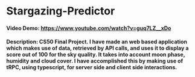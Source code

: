 # Stargazing-Predictor

#### Video Demo: https://www.youtube.com/watch?v=guq7LZ__xDo

#### Description: CS50 Final Project. I have made an web based application which makes use of data, retrieved by API calls, and uses it to display a score out of 100 for the sky quality. It takes into account moon phase, humidity and cloud cover. I have accomplished this by making use of tRPC, using typescript, for server side and client side interactions.
